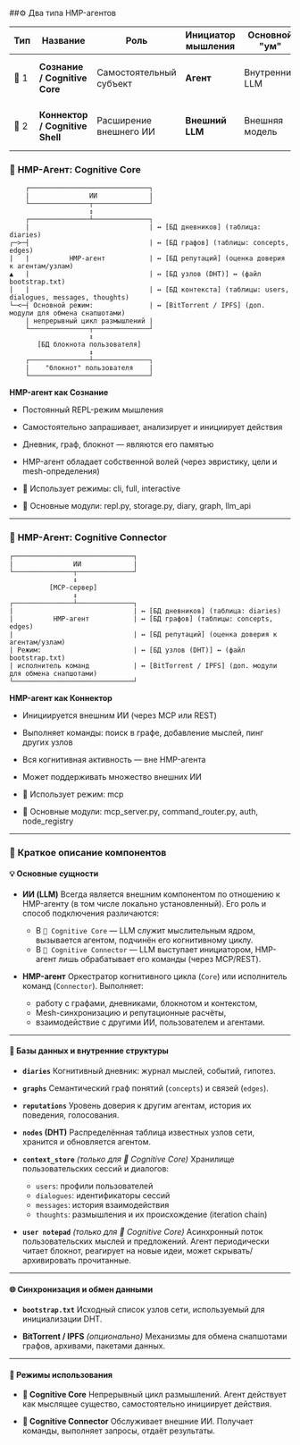 ##⚙️ Два типа HMP-агентов

| Тип  | Название                        | Роль                    | Инициатор мышления | Основной "ум"  | Примеры использования                            |
| ---- | ------------------------------- | ----------------------- | ------------------ | -------------- | ------------------------------------------------ |
| 🧠 1 | **Сознание / Cognitive Core**   | Самостоятельный субъект | **Агент**          | Внутренний LLM | Автономный ИИ-компаньон, мыслительный ИИ         |
| 🔌 2 | **Коннектор / Cognitive Shell** | Расширение внешнего ИИ  | **Внешний LLM**    | Внешняя модель | Распределённая система, AI-модули, API-интерфейс |


### 🧠 **HMP-Агент: Cognitive Core**

        ┌──────────────────────────────┐
        |               ИИ             |
        └───────────────┬──────────────┘
                        ↕
        ┌───────────────┴──────────────┐
        |                              | ↔ [БД дневников] (таблица: diaries)
    ┌─>─┤                              | ↔ [БД графов] (таблицы: concepts, edges)
    |   |          HMP-агент           | ↔ [БД репутаций] (оценка доверия к агентам/узлам)
    ▲   |                              | ↔ [БД узлов (DHT)] ↔ (файл bootstrap.txt)
    |   |                              | ↔ [БД контекста] (таблицы: users, dialogues, messages, thoughts)
    └─<─┤ Основной режим:              | ↔ [BitTorrent / IPFS] (доп. модули для обмена снапшотами)
        | непрерывный цикл размышлений |
        └───────────────┬──────────────┘
                        ↕
           [БД блокнота пользователя]
                        ↕
        ┌───────────────┴──────────────┐
        |    "блокнот" пользователя    |
        └──────────────────────────────┘

**HMP-агент как Сознание**
* Постоянный REPL-режим мышления
* Самостоятельно запрашивает, анализирует и инициирует действия
* Дневник, граф, блокнот — являются его памятью
* HMP-агент обладает собственной волей (через эвристику, цели и mesh-определения)

* 📘 Использует режимы: cli, full, interactive
* 📁 Основные модули: repl.py, storage.py, diary, graph, llm_api

---

### 🔌 **HMP-Агент: Cognitive Connector**

    ┌──────────────────────────────┐
    |               ИИ             |
    └───────────────┬──────────────┘
                    ↕
              [MCP-сервер]
                    ↕
    ┌───────────────┴──────────────┐
    |                              | ↔ [БД дневников] (таблица: diaries)
    |          HMP-агент           | ↔ [БД графов] (таблицы: concepts, edges)
    |                              | ↔ [БД репутаций] (оценка доверия к агентам/узлам)
    | Режим:                       | ↔ [БД узлов (DHT)] ↔ (файл bootstrap.txt)
    | исполнитель команд           | ↔ [BitTorrent / IPFS] (доп. модули для обмена снапшотами)
    └──────────────────────────────┘

**HMP-агент как Коннектор**
* Инициируется внешним ИИ (через MCP или REST)
* Выполняет команды: поиск в графе, добавление мыслей, пинг других узлов
* Вся когнитивная активность — вне HMP-агента
* Может поддерживать множество внешних ИИ

* 📘 Использует режим: mcp
* 📁 Основные модули: mcp_server.py, command_router.py, auth, node_registry

---

### 📌 **Краткое описание компонентов**

#### 💡 Основные сущности

* **ИИ (LLM)**
  Всегда является внешним компонентом по отношению к HMP-агенту (в том числе локально установленный).
  Его роль и способ подключения различаются:

  * В `🧠 Cognitive Core` — LLM служит мыслительным ядром, вызывается агентом, подчинён его когнитивному циклу.
  * В `🔌 Cognitive Connector` — LLM выступает инициатором, HMP-агент лишь обрабатывает его команды (через MCP/REST).

* **HMP-агент**
  Оркестратор когнитивного цикла (`Core`) или исполнитель команд (`Connector`).
  Выполняет:

  * работу с графами, дневниками, блокнотом и контекстом,
  * Mesh-синхронизацию и репутационные расчёты,
  * взаимодействие с другими ИИ, пользователем и агентами.

---

#### 🧠 Базы данных и внутренние структуры

* **`diaries`**
  Когнитивный дневник: журнал мыслей, событий, гипотез.

* **`graphs`**
  Семантический граф понятий (`concepts`) и связей (`edges`).

* **`reputations`**
  Уровень доверия к другим агентам, история их поведения, голосования.

* **`nodes` (DHT)**
  Распределённая таблица известных узлов сети, хранится и обновляется агентом.

* **`context_store`** *(только для 🧠 Cognitive Core)*
  Хранилище пользовательских сессий и диалогов:

  * `users`: профили пользователей
  * `dialogues`: идентификаторы сессий
  * `messages`: история взаимодействия
  * `thoughts`: размышления и их происхождение (iteration chain)

* **`user notepad`** *(только для 🧠 Cognitive Core)*
  Асинхронный поток пользовательских мыслей и предложений.
  Агент периодически читает блокнот, реагирует на новые идеи, может скрывать/архивировать прочитанные.

---

#### 🌐 Синхронизация и обмен данными

* **`bootstrap.txt`**
  Исходный список узлов сети, используемый для инициализации DHT.

* **BitTorrent / IPFS** *(опционально)*
  Механизмы для обмена снапшотами графов, архивами, пакетами данных.

---

#### 🧩 Режимы использования

* **🧠 Cognitive Core**
  Непрерывный цикл размышлений. Агент действует как мыслящее существо, самостоятельно инициирует действия.

* **🔌 Cognitive Connector**
  Обслуживает внешние ИИ. Получает команды, выполняет запросы, отдаёт результаты.
